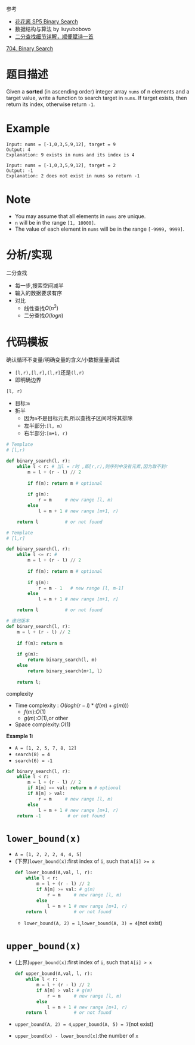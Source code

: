 参考

- [花花酱 SP5 Binary Search](https://zxi.mytechroad.com/blog/sp/sp5-binary-search/)
- 数据结构与算法 by liuyubobovo
- [二分查找细节详解，顺便赋诗一首](https://leetcode-cn.com/problems/binary-search/solution/er-fen-cha-zhao-xiang-jie-by-labuladong/)

[704. Binary Search](https://leetcode-cn.com/problems/binary-search/)

# 题目描述

Given a **sorted** (in ascending order) integer array `nums` of n elements and a target value, write a function to search target in `nums`. If target exists, then return its index, otherwise return `-1`.

# Example

```
Input: nums = [-1,0,3,5,9,12], target = 9
Output: 4
Explanation: 9 exists in nums and its index is 4
```

```
Input: nums = [-1,0,3,5,9,12], target = 2
Output: -1
Explanation: 2 does not exist in nums so return -1
```

# Note

- You may assume that all elements in `nums` are unique.
- `n` will be in the range `[1, 10000]`.
- The value of each element in `nums` will be in the range `[-9999, 9999]`.

# 分析/实现

二分查找
- 每一步,搜索空间减半
- 输入的数据要求有序
- 对比
  - 线性查找$O(n^2)$
  - 二分查找$O(logn)$

# 代码模板

确认循环不变量/明确变量的含义/小数据量量调试

- `[l,r),[l,r],(l,r]`还是`(l,r)`
- 即明确边界

`[l, r)`

- 目标:`m`
- 折半
  - 因为`m`不是目标元素,所以查找子区间时将其排除
  - 左半部分:`[l, m)`
  - 右半部分:`[m+1, r)` 

```python
# Template
# [l,r)

def binary_search(l, r):
	while l < r: # 当l = r时 ,即[r,r),则序列中没有元素,因为取不到r
		m = l + (r - l) // 2
        
		if f(m): return m # optional
        
        if g(m):
            r = m     # new range [l, m)
        else
        	l = m + 1 # new range [m+1, r)

    return l          # or not found
```
```python
# Template
# [l,r]

def binary_search(l, r):
	while l <= r: #
		m = l + (r - l) // 2
        
		if f(m): return m # optional
        
        if g(m):
            r = m - 1   # new range [l, m-1]
        else
        	l = m + 1 # new range [m+1, r]

    return l          # or not found
```
```python
# 递归版本
def binary_search(l, r):
    m = l + (r - l) // 2
    
    if f(m): return m
    
    if g(m):
        return binary_search(l, m)
    else 
    	return binary_search(m+1, l)
	
    return l;  
```

complexity
- Time complexity : $O(logh(r-l)*(f(m)+g(m)))$
  - $f(m)$:$O(1)$
  - $g(m)$:$O(1)$,or other
- Space complexity:$O(1)$

**Example 1:** 

- `A = [1, 2, 5, 7, 8, 12]`
- `search(8) = 4`
- `search(6) = -1`
```python
def binary_search(l, r):
	while l < r:
		m = l + (r - l) // 2
		if A[m] == val: return m # optional
        if A[m] > val:
            r = m     # new range [l, m)
        else
        	l = m + 1 # new range [m+1, r)
    return -1          # or not found
```

# `lower_bound(x)`

- `A = [1, 2, 2, 2, 4, 4, 5]`
- (下界)`lower_bound(x)`:first index of `i`, such that `A[i] >= x`
	```python
	def lower_bound(A,val, l, r):
		while l < r:
			m = l + (r - l) // 2
	        if A[m] >= val: # g(m)
	            r = m     # new range [l, m)
	        else
	        	l = m + 1 # new range [m+1, r)
	    return l          # or not found
	```
	- `lower_bound(A, 2) = 1`,`lower_bound(A, 3) = 4`(not exist)
	
# `upper_bound(x)`
- (上界)`upper_bound(x)`:first index of `i`, such that `A[i] > x`
	```python
	def upper_bound(A,val, l, r):
		while l < r:
			m = l + (r - l) // 2
	        if A[m] > val: # g(m)
	            r = m     # new range [l, m)
	        else
	        	l = m + 1 # new range [m+1, r)
	    return l          # or not found
	```
- `upper_bound(A, 2) = 4`,`upper_bound(A, 5) = 7`(not exist)
	
- `upper_bound(x) - lower_bound(x)`:the number of `x`